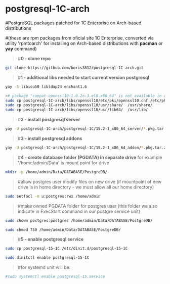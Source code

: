 # postgresql-1C-arch
#PostgreSQL packages patched for 1C Enterprise on Arch-based distributions 

#(these are rpm packages from oficial site 1C Enterprise, converted via utility 'rpmtoarch' for installing on Arch-based distributions with **pacman** or **yay** command)

>#**0 - clone repo**
```bash
git clone https://github.com/boris3812/postgresql-1C-arch.git
```

>#**1 - additional libs needed to start current version postgresql**
```bash
yay -S libicu50 libldap24 enchant1.6

># package "compat-openssl10-1.0.2o-3.el8.x86_64" is not available in official arch repositories or AUR, so copy files
sudo cp postgresql-1C-arch/libs/openssl10/etc/pki/openssl10.cnf /etc/pki/openssl10.cnf
sudo cp postgresql-1C-arch/libs/openssl10/usr/share/  /usr/share/
sudo cp postgresql-1C-arch/libs/openssl10/usr/lib64/  /usr/lib/

```
>#**2 - install postgresql server**
```bash
yay -U postgresql-1C-arch/postgresql-1C/15.2-1_x86_64_server/*.pkg.tar.zst
```
>#**3 - install postgresql addons**
```bash
yay -U postgresql-1C-arch/postgresql-1C/15.2-1_x86_64_addon/*.pkg.tar.zst
```
>#**4 - create database folder (PGDATA) in separate drive** for example  '/home/admin/Data' is mount point for drive
```bash
mkdir -p /home/admin/Data/DATABASE/PostgreDB/
```
>#allow postgres user modify files on new drive (if mountpoint of new drive is in home directory - we must allow all our home directory)
```bash
sudo setfacl -m u:postgres:rwx /home/admin
```
>#make owned PGDATA folder for postgres user (this folder we also indicate in ExecStart command in our postgre service unit)
```bash
sudo chown postgres:postgres /home/admin/Data/DATABASE/PostgreDB/

sudo chmod 750 /home/admin/Data/DATABASE/PostgreDB/
```
>#**5 - enable postgresql service**
```bash
sudo cp postgresql-15-1C /etc/dinit.d/postgresql-15-1C

sudo dinitctl enable postgresql-15-1C
```
>#for systemd unit will be:
```bash
#sudo systemctl enable postgresql-15.service
```
